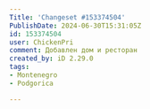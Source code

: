 ```yaml
---
Title: 'Changeset #153374504'
PublishDate: 2024-06-30T15:31:05Z
id: 153374504
user: ChickenPri
comment: Добавлен дом и ресторан
created_by: iD 2.29.0
tags:
- Montenegro
- Podgorica

---
```

